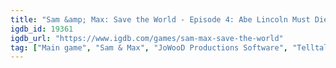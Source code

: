 ```yaml
---
title: "Sam &amp; Max: Save the World - Episode 4: Abe Lincoln Must Die!"
igdb_id: 19361
igdb_url: "https://www.igdb.com/games/sam-max-save-the-world"
tag: ["Main game", "Sam & Max", "JoWooD Productions Software", "Telltale Games", "The Adventure Company", "Point-and-click", "Adventure", "Single player", "Third person", "Comedy", "Mystery"]
---
```

